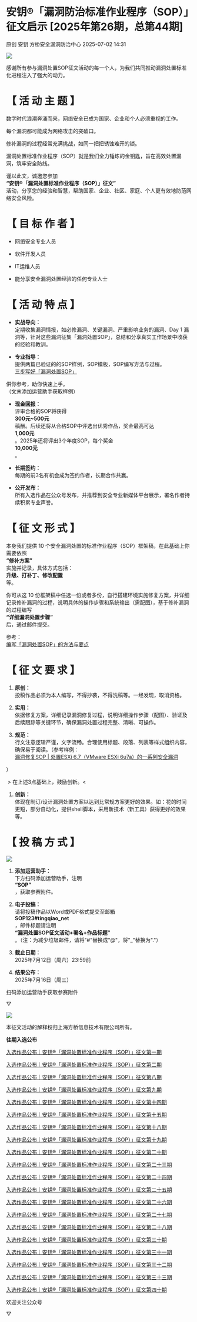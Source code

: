 #  安钥®「漏洞防治标准作业程序（SOP）」征文启示 [2025年第26期，总第44期]  
原创 安钥  方桥安全漏洞防治中心   2025-07-02 14:31  
  
![](https://mmbiz.qpic.cn/sz_mmbiz_png/2JVOUiaJORTsjv14XE6YTG0680PKfsnYGCe71tGL6icoX09FZSRAoVSUUFB50Q6KwXjLnGaztNbofv41Fhqy7CaQ/640?wx_fmt=png&from=appmsg "")  
  
感谢所有参与漏洞处置SOP征文活动的每一个人，为我们共同推动漏洞处置标准化进程注入了强大的动力。  
# 【 活 动 主 题 】  
  
数字时代浪潮奔涌而来，网络安全已成为国家、企业和个人必须重视的工作。  
  
每个漏洞都可能成为网络攻击的突破口。  
  
修补漏洞的过程经常充满挑战，如同一把把锈蚀难开的锁。  
  
漏洞处置标准作业程序（SOP）就是我们全力锤炼的金钥匙，旨在高效处置漏洞，筑牢安全防线。  
  
谨以此文，诚邀您参加  
**“安钥®「漏洞处置标准作业程序（****SOP****）」征文”**  
活动，分享您的经验和智慧，帮助国家、企业、社区、家庭、个人更有效地防范网络安全风险。  
# 【 目 标 作 者 】  
- 网络安全专业人员  
  
- 软件开发人员  
  
- IT运维人员  
  
- 能分享安全漏洞处置经验的任何专业人士  
  
# 【 活 动 特 点 】  
- **实战导向：**  
定期收集漏洞情报，如必修漏洞、关键漏洞、严重影响业务的漏洞、Day 1 漏洞等，针对这些漏洞征集「漏洞处置SOP」，总结和分享真实工作场景中收获的经验和教训。  
  
- **专业指导：**  
提供两篇已验证的的SOP样例，SOP模板，SOP编写方法与过程。  
[三步写好「漏洞处置SOP」](http://mp.weixin.qq.com/s?__biz=Mzk0OTQzMDI4Mg==&mid=2247484146&idx=1&sn=d5a39e4fad74df928be97dd1a952d040&chksm=c3593397f42eba81b49be3fd473da1c85c88ea8507ca69f7852cd8801064e27594684dde7f76&scene=21#wechat_redirect)  
  
供你参考，助你快速上手。  
（文末添加运营助手获取样例）  
  
- **现金回报：**  
评审合格的SOP将获得  
**300元~500元**  
稿酬。后续还将从合格SOP中评选出优秀作品，奖金最高可达  
**1,000元**  
。2025年还将评出3个年度SOP，每个奖金  
**10,000元**  
。  
  
- **长期签约：**  
每期的前3名有机会成为签约作者，长期合作共赢。  
  
- **公开发布：**  
所有入选作品在公众号发布，并推荐到安全专业新媒体平台展示，署名作者持续积累专业声誉。  
  
# 【 征 文 形 式 】  
  
本身我们提供 10 个安全漏洞处置的标准作业程序（SOP）框架稿，在此基础上你需要依照  
**“修补方案”**  
实施并记录，具体方式包括：  
**升级、打补丁、修改配置**  
等。  
  
你可从这 10 份框架稿中任选一份或者多份，自行搭建环境实施修复方案，并详细记录修补漏洞的过程，说明具体的操作步骤和系统输出（需配图），基于修补漏洞的过程编写  
**“详细漏洞处置步骤”**  
后，通过邮件提交。  
  
参考：  
[编写「漏洞处置SOP」的方法与要点](http://mp.weixin.qq.com/s?__biz=Mzk0OTQzMDI4Mg==&mid=2247484146&idx=1&sn=d5a39e4fad74df928be97dd1a952d040&chksm=c3593397f42eba81b49be3fd473da1c85c88ea8507ca69f7852cd8801064e27594684dde7f76&scene=21#wechat_redirect)  
  
# 【 征 文 要 求 】  
1. **原创：**  
投稿作品必须为本人编写，不得抄袭，不得洗稿等。一经发现，取消资格。  
  
1. **实用：**  
依据修复方案，详细记录漏洞修复过程，说明详细操作步骤（配图）、验证及后续跟踪等关键环节，确保漏洞处置过程完整、清晰、可操作。  
  
1. **规范：**  
行文注意逻辑严谨，文字流畅。合理使用标题、段落、列表等样式组织内容，确保易于阅读。（参考样例：  
[漏洞修复SOP | 处置ESXi 6.7（VMware ESXi 6u7a）的一系列安全漏洞](http://mp.weixin.qq.com/s?__biz=Mzk0OTQzMDI4Mg==&mid=2247483946&idx=1&sn=e1a4ea2f8e2e13f3384ee76ec45942f1&chksm=c359334ff42eba5997b93f18249e498a12fd09efacba3f0366297924517748e4678d902299f5&scene=21#wechat_redirect)  
  
）  
  
 > 在上述3点基础上，鼓励创新。<  
  
1. **创新：**  
体现在制订/设计漏洞处置方案以达到比常规方案更好的效果。如：花的时间更短，部分自动化，提供shell脚本，采用新技术（新工具）获得更好的效果等。  
  
# 【 投 稿 方 式 】  
  
![](https://mmbiz.qpic.cn/sz_mmbiz_png/2JVOUiaJORTuT4RLIjIWr2ywFIIEH968icC8OHxSpR7FtR2L5dAhJ0fkVE9T7y3FFZRSibW9BbyoPn3DmY0uKEPkw/640?wx_fmt=other&from=appmsg&wxfrom=5&wx_lazy=1&wx_co=1&tp=webp "")  
1. **添加运营助手：**  
下方扫码添加运营助手，注明  
**“SOP”**  
，获取参赛附件。  
  
1. **电子投稿：**  
请将投稿作品以Word或PDF格式提交至邮箱   
**SOP123#tingqiao_net**  
，邮件标题请注明  
**“漏洞处置SOP征文活动+署名+作品标题”**  
。（注：为减少垃圾邮件，请将"#"替换成"@"，将"_"替换为"."）  
  
1. **截止日期：**  
2025年7月12日（周六）23:59前  
  
1. **结果公布：**  
2025年7月16日（周三）  
  
扫码添加运营助手获取参赛附件  
  
▽  
  
![](https://mmbiz.qpic.cn/sz_mmbiz_png/2JVOUiaJORTs0BYdgedlDZlsLV4xZ0ibUnRljKAMsTq37lxLQCBBuo5pgf5iahvEaL4rAfHY9wR2fyE2M8e9V2k4g/640?wx_fmt=png&from=appmsg "")  
  
本征文活动的解释权归上海方桥信息技术有限公司所有。  
  
  
**往期入选公布**  
  
  
[入选作品公布｜安钥®「漏洞处置标准作业程序（SOP）」征文第一期](http://mp.weixin.qq.com/s?__biz=Mzk0OTQzMDI4Mg==&mid=2247484176&idx=1&sn=075c87d06e177c5cfc335bc6dbcf67dd&chksm=c3593275f42ebb63192e174945ba9a5af5b6d8aa45b384f4328accb7638f87122b31ab831173&scene=21#wechat_redirect)  
  
  
[入选作品公布｜安钥®「漏洞处置标准作业程序（SOP）」征文第二期](http://mp.weixin.qq.com/s?__biz=Mzk0OTQzMDI4Mg==&mid=2247484220&idx=1&sn=3c76a50ede2f7968337f251cdacd34ce&chksm=c3593259f42ebb4f628b691fe3967f35acbff64cce9bdd5815c335b3d435effe2224ba59cf64&scene=21#wechat_redirect)  
  
  
[入选作品公布｜安钥®「漏洞处置标准作业程序（SOP）」征文第八期](http://mp.weixin.qq.com/s?__biz=Mzk0OTQzMDI4Mg==&mid=2247484325&idx=1&sn=de7186ee2bde1a9178df7086cf65b1d9&chksm=c35932c0f42ebbd6e7f6217837931f17af287900a429dbe5f34b293b9f16e42a57d4ea678c14&scene=21#wechat_redirect)  
  
  
[入选作品公布｜安钥®「漏洞处置标准作业程序（SOP）」征文第九期](http://mp.weixin.qq.com/s?__biz=Mzk0OTQzMDI4Mg==&mid=2247484336&idx=1&sn=5b5f56173e65a5aed2c40f5ef1290968&chksm=c35932d5f42ebbc342a74cacca178be54d2b6b08d095ad1dd1177b75f0998799fffd011e6ba6&scene=21#wechat_redirect)  
  
  
[入选作品公布｜安钥®「漏洞处置标准作业程序（SOP）」征文第十四期](https://mp.weixin.qq.com/s?__biz=Mzk0OTQzMDI4Mg==&mid=2247484370&idx=2&sn=b15a9a7550e03bcc119c7bf88dbb09b6&scene=21#wechat_redirect)  
  
  
[入选作品公布｜安钥®「漏洞处置标准作业程序（SOP）」征文第十五期](https://mp.weixin.qq.com/s?__biz=Mzk0OTQzMDI4Mg==&mid=2247484383&idx=2&sn=da1c094281f3ad7ef7bedbcde6056425&scene=21#wechat_redirect)  
  
  
[入选作品公布｜安钥®「漏洞处置标准作业程序（SOP）」征文第十八期](https://mp.weixin.qq.com/s?__biz=Mzk0OTQzMDI4Mg==&mid=2247484413&idx=2&sn=44e275abbacd91b885c76cc35ffbbc80&scene=21#wechat_redirect)  
  
  
[入选作品公布｜安钥®「漏洞处置标准作业程序（SOP）」征文第十九期](https://mp.weixin.qq.com/s?__biz=Mzk0OTQzMDI4Mg==&mid=2247484421&idx=2&sn=cf82b26bdf509821375a7c312025185c&scene=21#wechat_redirect)  
  
  
[入选作品公布｜安钥®「漏洞处置标准作业程序（SOP）」征文第二十期](https://mp.weixin.qq.com/s?__biz=Mzk0OTQzMDI4Mg==&mid=2247484459&idx=3&sn=ab11543dc260ae956c905b66c6d0309e&scene=21#wechat_redirect)  
  
  
[入选作品公布｜安钥®「漏洞处置标准作业程序（SOP）」征文第二十三期](https://mp.weixin.qq.com/s?__biz=Mzk0OTQzMDI4Mg==&mid=2247484540&idx=3&sn=77ff7304d7c4a30a32778b2edec9d655&scene=21#wechat_redirect)  
  
  
[入选作品公布｜安钥®「漏洞处置标准作业程序（SOP）」征文第二十四期](https://mp.weixin.qq.com/s?__biz=Mzk0OTQzMDI4Mg==&mid=2247484585&idx=3&sn=d4b92d0f35cf40d47017d27517e3272b&scene=21#wechat_redirect)  
  
  
[入选作品公布｜安钥®「漏洞处置标准作业程序（SOP）」征文第二十五期](https://mp.weixin.qq.com/s?__biz=Mzk0OTQzMDI4Mg==&mid=2247484623&idx=3&sn=c7e7ded0057bb6bd6bc4e2dffee93d4f&scene=21#wechat_redirect)  
  
  
[入选作品公布｜安钥®「漏洞处置标准作业程序（SOP）」征文第二十六期](https://mp.weixin.qq.com/s?__biz=Mzk0OTQzMDI4Mg==&mid=2247484661&idx=3&sn=6caae8878523d4676acdee73eb953501&scene=21#wechat_redirect)  
  
  
[入选作品公布｜安钥®「漏洞处置标准作业程序（SOP）」征文第二十七期](https://mp.weixin.qq.com/s?__biz=Mzk0OTQzMDI4Mg==&mid=2247484704&idx=3&sn=be0d64b3b3c7b6e7ca999b090840ad3b&scene=21#wechat_redirect)  
  
  
[入选作品公布｜安钥®「漏洞处置标准作业程序（SOP）」征文第二十八期](https://mp.weixin.qq.com/s?__biz=Mzk0OTQzMDI4Mg==&mid=2247484729&idx=3&sn=a35da3c9695974002aa83184efbe3c0f&scene=21#wechat_redirect)  
  
  
[入选作品公布｜安钥®「漏洞处置标准作业程序（SOP）」征文第三十期](https://mp.weixin.qq.com/s?__biz=Mzk0OTQzMDI4Mg==&mid=2247484765&idx=3&sn=2abb86098cace96ca0c64e2ba2734e16&scene=21#wechat_redirect)  
  
  
[入选作品公布｜安钥®「漏洞处置标准作业程序（SOP）」征文第三十一期](https://mp.weixin.qq.com/s?__biz=Mzk0OTQzMDI4Mg==&mid=2247484779&idx=3&sn=310b7297e3017aa319a69b1e7545706d&scene=21#wechat_redirect)  
  
  
[入选作品公布｜安钥®「漏洞处置标准作业程序（SOP）」征文第三十二期](https://mp.weixin.qq.com/s?__biz=Mzk0OTQzMDI4Mg==&mid=2247484793&idx=3&sn=d2ca34d5e594924cb54af14da20b1dd3&scene=21#wechat_redirect)  
  
  
[入选作品公布｜安钥®「漏洞处置标准作业程序（SOP）」征文第三十三期](https://mp.weixin.qq.com/s?__biz=Mzk0OTQzMDI4Mg==&mid=2247484816&idx=3&sn=b5673d90eadf3ee6f4dc1bf3c39ab44d&scene=21#wechat_redirect)  
  
  
[入选作品公布｜安钥®「漏洞处置标准作业程序（SOP）」征文第四十期](https://mp.weixin.qq.com/s?__biz=Mzk0OTQzMDI4Mg==&mid=2247484906&idx=2&sn=97b955ee68e3ad6b31a6b5ecc0278dcd&scene=21#wechat_redirect)  
  
  
欢迎关注公众号  
  
▽  
  
  
